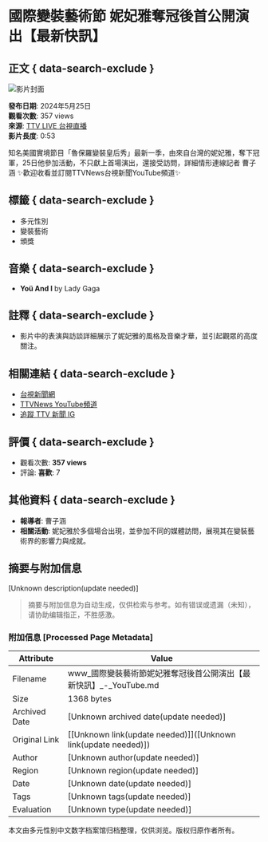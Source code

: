 # 國際變裝藝術節 妮妃雅奪冠後首公開演出【最新快訊】

## 正文 { data-search-exclude }


![影片封面](https://yt3.ggpht.com/ytc/AIdro_knyaWuDhAvCu8y3lR10cWhBoC_C266u4iyJctfUSASBw=s48-c-k-c0x00ffffff-no-rj)

**發布日期**: 2024年5月25日  
**觀看次數**: 357 views  
**來源**: [TTV LIVE 台視直播](https://www.youtube.com/@TTVLIVE)  
**影片長度**: 0:53

知名美國實境節目「魯保羅變裝皇后秀」最新一季，由來自台灣的妮妃雅，奪下冠軍，25日他參加活動，不只獻上首場演出，還接受訪問，詳細情形連線記者 曹子涵 ✨歡迎收看並訂閱TTVNews台視新聞YouTube頻道✨

## 標籤 { data-search-exclude }
- 多元性別
- 變裝藝術
- 頒獎

## 音樂 { data-search-exclude }
- **Yoü And I** by Lady Gaga

## 註釋 { data-search-exclude }
- 影片中的表演與訪談詳細展示了妮妃雅的風格及音樂才華，並引起觀眾的高度關注。
  
## 相關連結 { data-search-exclude }
- [台視新聞網](https://news.ttv.com.tw/)
- [TTVNews YouTube頻道](https://www.youtube.com/@ttv_news)
- [追蹤 TTV 新聞 IG](https://www.instagram.com/ttvnews_tw/)

## 評價 { data-search-exclude }
- 觀看次數: **357 views**  
- 評論: **喜歡**: 7  

## 其他資料 { data-search-exclude }
- **報導者**: 曹子涵  
- **相關活動**: 妮妃雅於多個場合出現，並參加不同的媒體訪問，展現其在變裝藝術界的影響力與成就。
<!-- tcd_original_link https://www.youtube.com/watch?v=g_Gk4ef4PgM -->


## 摘要与附加信息

<!-- tcd_abstract -->
[Unknown description(update needed)]
<!-- tcd_abstract_end -->

> 摘要与附加信息为自动生成，仅供检索与参考。如有错误或遗漏（未知），请协助编辑指正，不胜感激。

### 附加信息 [Processed Page Metadata]

| Attribute       | Value                                  |
|-----------------|----------------------------------------|
| Filename        | www_國際變裝藝術節妮妃雅奪冠後首公開演出【最新快訊】_-_YouTube.md                             |
| Size            | 1368 bytes                           |
| Archived Date   | [Unknown archived date(update needed)]                             |
| Original Link   | [[Unknown link(update needed)]]([Unknown link(update needed)])                       |
| Author          | [Unknown author(update needed)]                               |
| Region          | [Unknown region(update needed)]                               |
| Date            | [Unknown date(update needed)]                                 |
| Tags            | [Unknown tags(update needed)]                                 |
| Evaluation            | [Unknown type(update needed)]                                 |
<!-- tcd_table_end -->

本文由多元性别中文数字档案馆归档整理，仅供浏览。版权归原作者所有。
